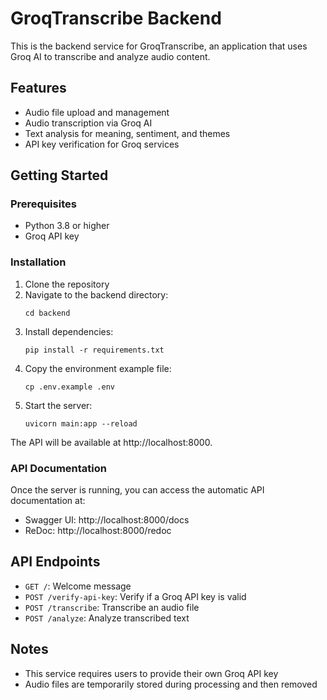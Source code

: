 # GroqTranscribe Backend

This is the backend service for GroqTranscribe, an application that uses Groq AI to transcribe and analyze audio content.

## Features

- Audio file upload and management
- Audio transcription via Groq AI
- Text analysis for meaning, sentiment, and themes
- API key verification for Groq services

## Getting Started

### Prerequisites

- Python 3.8 or higher
- Groq API key

### Installation

1. Clone the repository
2. Navigate to the backend directory:
   ```
   cd backend
   ```
3. Install dependencies:
   ```
   pip install -r requirements.txt
   ```
4. Copy the environment example file:
   ```
   cp .env.example .env
   ```
5. Start the server:
   ```
   uvicorn main:app --reload
   ```

The API will be available at http://localhost:8000.

### API Documentation

Once the server is running, you can access the automatic API documentation at:
- Swagger UI: http://localhost:8000/docs
- ReDoc: http://localhost:8000/redoc

## API Endpoints

- `GET /`: Welcome message
- `POST /verify-api-key`: Verify if a Groq API key is valid
- `POST /transcribe`: Transcribe an audio file
- `POST /analyze`: Analyze transcribed text

## Notes

- This service requires users to provide their own Groq API key
- Audio files are temporarily stored during processing and then removed 